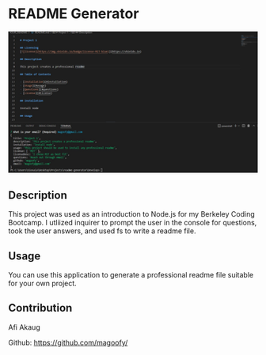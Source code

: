# README Generator

<img src="./images/readme_sc.jpg" alt="picture of code for readme generator">

## Description

This project was used as an introduction to Node.js for my Berkeley Coding Bootcamp. I utliized inquirer to prompt the user in the console
for questions, took the user answers, and used fs to write a readme file.

## Usage

You can use this application to generate a professional readme file suitable for your own project.

## Contribution

Afi Akaug

Github: https://github.com/magoofy/


    